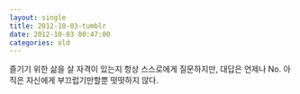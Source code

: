 ```yaml
---
layout: single
title: 2012-10-03-tumblr
date: 2012-10-03 00:47:00
categories: old
---
```

즐기기 위한 삶을 살 자격이 있는지 항상 스스로에게 질문하지만, 대답은 언제나 No. 아직은 자신에게 부끄럽기만할뿐 떳떳하지 않다.

